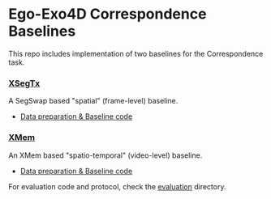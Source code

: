 # Ego-Exo4D Correspondence Baselines

This repo includes implementation of two baselines for the Correspondence task.

### [XSegTx](SegSwap/) 

A SegSwap based "spatial" (frame-level) baseline. 

- [Data preparation & Baseline code](SegSwap/)

### [XMem](XMem/)

An XMem based "spatio-temporal" (video-level) baseline.

- [Data preparation & Baseline code](XMem/)

For evaluation code and protocol, check the [evaluation](evaluation/) directory.
